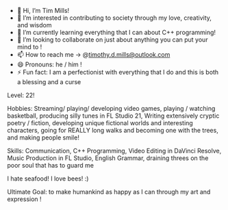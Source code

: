 - 👋 Hi, I’m Tim Mills!
- 👀 I’m interested in contributing to society through my love, creativity, and wisdom
- 🌱 I’m currently learning everything that I can about C++ programming! 
- 💞️ I’m looking to collaborate on just about anything you can put your mind to !
- 📫 How to reach me -> @timothy.d.mills@outlook.com
- 😄 Pronouns: he / him !
- ⚡ Fun fact: I am a perfectionist with everything that I do and this is both a blessing and a curse

Level: 22!

Hobbies: Streaming/ playing/ developing video games, playing / watching basketball, producing silly tunes in FL Studio 21, Writing extensively cryptic poetry / fiction, developing unique fictional worlds and interesting characters, going for REALLY long walks and becoming one with the trees, and making people smile!

Skills: Communication, C++ Programming, Video Editing in DaVinci Resolve, Music Production in FL Studio, English Grammar, draining threes on the poor soul that has to guard me

I hate seafood! I love bees! :)

Ultimate Goal: to make humankind as happy as I can through my art and expression !
